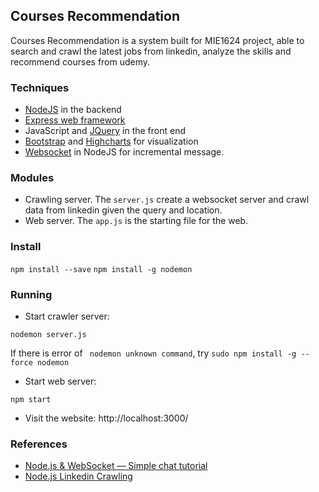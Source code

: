 ## Courses Recommendation
Courses Recommendation is a system built for MIE1624 project, able to search and crawl the latest jobs from linkedin, analyze the skills and recommend courses from udemy.

### Techniques
* [NodeJS](https://nodejs.org/en/docs/guides/) in the backend
* [Express web framework](https://expressjs.com/en/starter/installing.html)
* JavaScript and [JQuery](https://jquery.com/) in the front end
* [Bootstrap](https://getbootstrap.com/) and [Highcharts](https://www.highcharts.com/docs/getting-started/installation) for visualization
* [Websocket](https://www.npmjs.com/package/websocket) in NodeJS for incremental message.

### Modules
* Crawling server. The ```server.js``` create a websocket server and crawl data from linkedin given the query and location.
* Web server. The ```app.js``` is the starting file for the web.

### Install
```npm install --save```
```npm install -g nodemon```
### Running
* Start crawler server: 
```
nodemon server.js
```
If there is error of ``` nodemon unknown command```, try ```sudo npm install -g --force nodemon```
* Start web server: 
```
npm start

```
* Visit the website: http://localhost:3000/

### References
* [Node.js & WebSocket — Simple chat tutorial](https://medium.com/@martin.sikora/node-js-websocket-simple-chat-tutorial-2def3a841b61)
* [Node.js Linkedin Crawling](https://github.com/spinlud/linkedin-jobs-scraper)